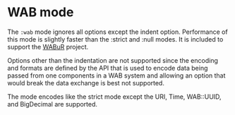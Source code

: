 # WAB mode

The `:wab` mode ignores all options except the indent option. Performance of
this mode is slightly faster than the :strict and :null modes. It is included
to support the [WABuR](https://github.com/ohler55/wabur) project.

Options other than the indentation are not supported since the encoding and
formats are defined by the API that is used to encode data being passed from
one components in a WAB system and allowing an option that would break the
data exchange is best not supported.

The mode encodes like the strict mode except the URI, Time, WAB::UUID, and
BigDecimal are supported.
